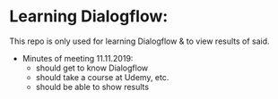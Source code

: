 # Learning Dialogflow:
This repo is only used for learning Dialogflow & to view results of said.

+ Minutes of meeting 11.11.2019:
  + should get to know Dialogflow
  + should take a course at Udemy, etc.
  + should be able to show results

